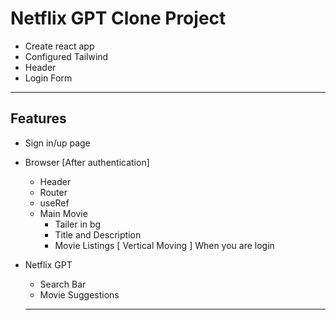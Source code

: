 # Netflix GPT Clone Project

- Create react app
- Configured Tailwind
- Header
- Login Form
---


## Features
- Sign in/up page 

- Browser [After authentication]
  - Header 
  - Router 
  - useRef
  - Main Movie
    - Tailer in bg
    - Title and Description
    - Movie Listings [ Vertical Moving ] When you are login

- Netflix GPT 
  - Search Bar
  - Movie Suggestions

  ---
